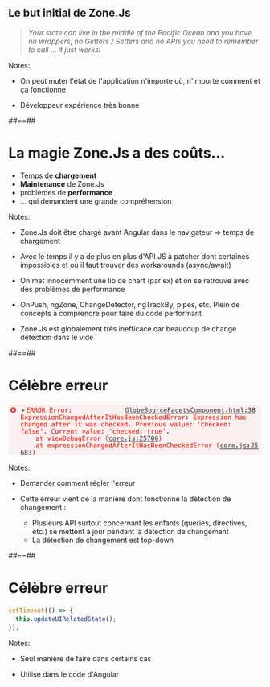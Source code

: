 <!-- .slide: class="quote-slide" -->

## Le but initial de Zone.Js

<blockquote>
<cite>
Your state can live in the middle of the Pacific Ocean and you have no wrappers, no Getters / Setters and no APIs you need to remember to call ... it just works!
</cite>
</blockquote>

Notes:

- On peut muter l'état de l'application n'importe où, n'importe comment et ça fonctionne

- Développeur expérience très bonne

##==##

# La magie Zone.Js a des coûts...

- Temps de **chargement**
- **Maintenance** de Zone.Js
- problèmes de **performance**
- ... qui demandent une grande compréhension
<!-- .element: class="list-fragment" -->

Notes:

- Zone.Js doit être chargé avant Angular dans le navigateur => temps de chargement

- Avec le temps il y a de plus en plus d'API JS à patcher dont certaines impossibles et où il faut trouver des workarounds (async/await)

- On met innocemment une lib de chart (par ex) et on se retrouve avec des problèmes de performance

- OnPush, ngZone, ChangeDetector, ngTrackBy, pipes, etc. Plein de concepts à comprendre pour faire du code performant

- Zone.Js est globalement très inefficace car beaucoup de change detection dans le vide

##==##

# Célèbre erreur

<div class="full-center">
 <img style='height: 50%' alt='gif' src="../../assets/images/ExpressionChangedAfterItHasBeenCheckedError.png">
</div>

Notes:

- Demander comment régler l'erreur

- Cette erreur vient de la manière dont fonctionne la détection de changement :

  - Plusieurs API surtout concernant les enfants (queries, directives, etc.) se mettent à jour pendant la détection de changement
  - La détection de changement est top-down

##==##

<!-- .slide: class="with-code max-height" -->

# Célèbre erreur

```typescript
setTimeout(() => {
  this.updateUIRelatedState();
});
```

<!-- .element: class="big-code block" -->

Notes:

- Seul manière de faire dans certains cas

- Utilisé dans le code d'Angular

